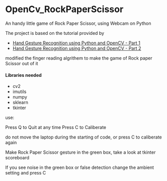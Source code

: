 # OpenCv_RockPaperScissor
An handy little game of Rock Paper Scissor, using Webcam on Python

The project is based on the tutorial provided by
* [Hand Gesture Recognition using Python and OpenCV - Part 1](https://gogul09.github.io/software/hand-gesture-recognition-p1)
* [Hand Gesture Recognition using Python and OpenCV - Part 2](https://gogul09.github.io/software/hand-gesture-recognition-p2)

modified the finger reading algrithem to make the game of Rock paper Scissor out of it 

#### Libraries needed

* cv2
* imutils
* numpy
* sklearn
* tkinter

use:

Press Q to Quit at any time
Press C to Caliberate

do not move the laptop during the starting of code, or press C to caliberate again 

Make Rock Paper Scissor gesture in the green box, take a look at tkinter scoreboard

If you see noise in the green box or false detection change the ambient setting and press C
